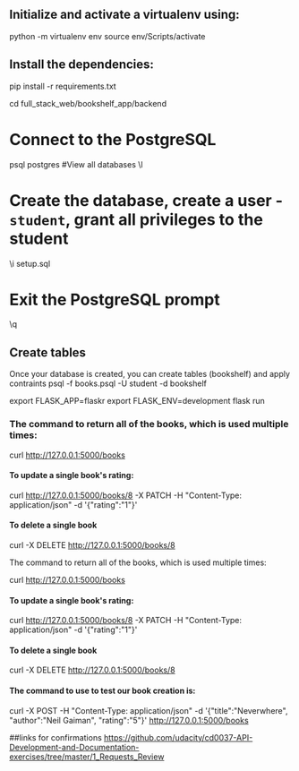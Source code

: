## Initialize and activate a virtualenv using:
python -m virtualenv env
source env/Scripts/activate

## Install the dependencies:
pip install -r requirements.txt

cd full_stack_web/bookshelf_app/backend
# Connect to the PostgreSQL
psql postgres
#View all databases
\l
# Create the database, create a user - `student`, grant all privileges to the student
\i setup.sql
# Exit the PostgreSQL prompt
\q

## Create tables
Once your database is created, you can create tables (bookshelf) and apply contraints
psql -f books.psql -U student -d bookshelf


export FLASK_APP=flaskr
export FLASK_ENV=development
flask run

### The command to return all of the books, which is used multiple times:

curl http://127.0.0.1:5000/books

#### To update a single book's rating:

curl http://127.0.0.1:5000/books/8 -X PATCH -H "Content-Type: application/json" -d '{"rating":"1"}'

#### To delete a single book

curl -X DELETE http://127.0.0.1:5000/books/8 

The command to return all of the books, which is used multiple times:

curl http://127.0.0.1:5000/books

#### To update a single book's rating:

curl http://127.0.0.1:5000/books/8 -X PATCH -H "Content-Type: application/json" -d '{"rating":"1"}'

#### To delete a single book

curl -X DELETE http://127.0.0.1:5000/books/8 

#### The command to use to test our book creation is:

curl -X POST -H "Content-Type: application/json" -d '{"title":"Neverwhere", "author":"Neil Gaiman", "rating":"5"}' http://127.0.0.1:5000/books   

##links for confirmations
https://github.com/udacity/cd0037-API-Development-and-Documentation-exercises/tree/master/1_Requests_Review